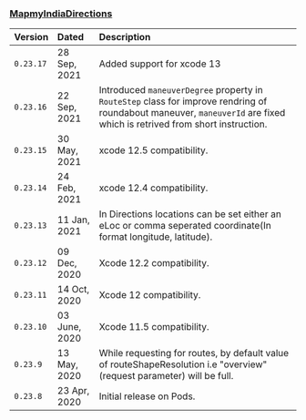 ### [MapmyIndiaDirections](#MapmyIndiaDirections)

| Version | Dated | Description |
| :---- | :---- | :---- |
| `0.23.17` | 28 Sep, 2021 | Added support for xcode 13 |
| `0.23.16` | 22 Sep, 2021 | Introduced `maneuverDegree` property in `RouteStep` class for improve rendring of roundabout maneuver, `maneuverId` are fixed which is retrived from short instruction. |
| `0.23.15` | 30 May, 2021 | xcode 12.5 compatibility. |
| `0.23.14` | 24 Feb, 2021 | xcode 12.4 compatibility. |
| `0.23.13` | 11 Jan, 2021 | In Directions locations can be set either an eLoc or comma seperated coordinate(In format longitude, latitude). |
| `0.23.12` | 09 Dec, 2020 | Xcode 12.2 compatibility. |
| `0.23.11` | 14 Oct, 2020 | Xcode 12 compatibility. |
| `0.23.10` | 03 June, 2020 | Xcode 11.5 compatibility. |
| `0.23.9` | 13 May, 2020 | While requesting for routes, by default value of routeShapeResolution i.e "overview" (request parameter) will be full. |
| `0.23.8` | 23 Apr, 2020 | Initial release on Pods. |